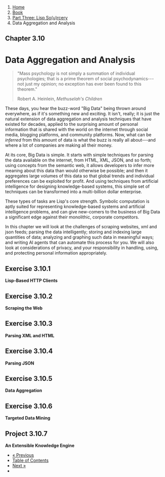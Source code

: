 <ol class="breadcrumb">
  <li><a href="/">Home</a></li>
  <li><a href="/book/">Book</a></li>
  <li><a href="/book/3-00-00-overview/">Part Three: Lisp So(u)rcery</a></li>
  <li class="active">Data Aggregation and Analysis</li>
</ol>

## Chapter 3.10

# Data Aggregation and Analysis

> "Mass psychology is not simply a summation of individual psychologies; that is a prime theorem of social psychodynamics---not just my opinion; no exception has ever been found to this theorem."
> <footer>Robert A. Heinlein, <em>Methuselah's Children</em></footer>

These days, you hear the buzz-word "Big Data" being thrown around everywhere, as if it's something new and exciting.  It isn't, really; it is just the natural extension of data aggregation and analysis techniques that have existed for decades, applied to the surprising amount of personal information that is shared with the world on the internet through social media, blogging platforms, and community platforms.  Now, what can be *inferred* from this amount of data is what the buzz is really all about---and where a lot of companies are making all their money.

At its core, Big Data is simple.  It starts with simple techniques for parsing the data available on the internet, from HTML, XML, JSON, and so forth; using concepts from the semantic web, it allows developers to infer more meaning about this data than would otherwise be possible; and then it aggregates large volumes of this data so that global trends and individual preferences can be exploited for profit.  And using techniques from artificial intelligence for designing knowledge-based systems, this simple set of techniques can be transformed into a multi-billion dollar enterprise.

These types of tasks are Lisp's core strength.  Symbolic computation is aptly suited for representing knowledge-based systems and artificial intelligence problems, and can give new-comers to the business of Big Data a significant edge against their monolithic, corporate competitors.

In this chapter we will look at the challenges of scraping websites, xml and json feeds; parsing the data intelligently; storing and indexing large quantities of data; analyzing and graphing such data in meaningful ways; and writing AI agents that can automate this process for you.  We will also look at considerations of privacy, and your responsibility in handling, using, and protecting personal information appropriately.

## Exercise 3.10.1

**Lisp-Based HTTP Clients**

## Exercise 3.10.2

**Scraping the Web**

## Exercise 3.10.3

**Parsing XML and HTML**

## Exercise 3.10.4

**Parsing JSON**

## Exercise 3.10.5

**Data Aggregation**

## Exercise 3.10.6

**Targeted Data Mining**

## Project 3.10.7

**An Extensible Knowledge Engine**

<ul class="pager">
  <li class="previous"><a href="/book/3-09-00-audio/">&laquo; Previous</a></li>
  <li><a href="/book/">Table of Contents</a></li>
  <li class="next"><a href="/book/3-11-00-cryptosec/">Next &raquo;</a><li>
</ul>

